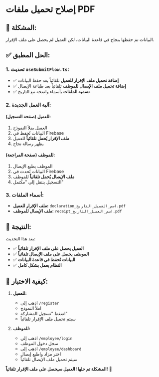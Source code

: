 # إصلاح تحميل ملفات PDF

## 🚨 المشكلة:
البيانات تم حفظها بنجاح في قاعدة البيانات، لكن العميل لم يحصل على ملف الإقرار.

## ✅ الحل المطبق:

### 1. تحديث `useSubmitFlow.ts`:
- ✅ **إضافة تحميل ملف الإقرار للعميل** تلقائياً بعد حفظ البيانات
- ✅ **إضافة تحميل ملف الإيصال للموظف** تلقائياً بعد طباعة الإيصال
- ✅ **تسمية الملفات** بأسماء واضحة مع التاريخ

### 2. آلية العمل الجديدة:

#### **للعميل (صفحة التسجيل):**
1. العميل يملأ النموذج
2. البيانات تُحفظ في Firebase
3. **ملف الإقرار يُحمل تلقائياً** للعميل
4. يظهر رسالة نجاح

#### **للموظف (صفحة المراجعة):**
1. الموظف يطبع الإيصال
2. البيانات تُحدث في Firebase
3. **ملف الإيصال يُحمل تلقائياً** للموظف
4. التسجيل ينتقل إلى "مكتمل"

### 3. أسماء الملفات:
- **ملف الإقرار للعميل:** `declaration_اسم_العميل_التاريخ.pdf`
- **ملف الإيصال للموظف:** `receipt_اسم_العميل_التاريخ.pdf`

## 🎯 النتيجة:
بعد هذا التحديث:
- ✅ **العميل يحصل على ملف الإقرار تلقائياً**
- ✅ **الموظف يحصل على ملف الإيصال تلقائياً**
- ✅ **البيانات تُحفظ في قاعدة البيانات**
- ✅ **النظام يعمل بشكل كامل**

## 📱 كيفية الاختبار:
1. **للعميل:**
   - اذهب إلى `/register`
   - املأ النموذج
   - اضغط "تسجيل المشاركة"
   - سيتم تحميل ملف الإقرار تلقائياً

2. **للموظف:**
   - اذهب إلى `/employee/login`
   - سجل دخول الموظف
   - اذهب إلى `/employee/dashboard`
   - اختر مزاد واطبع إيصال
   - سيتم تحميل ملف الإيصال تلقائياً

**المشكلة تم حلها! العميل سيحصل على ملف الإقرار تلقائياً!** 🎉
